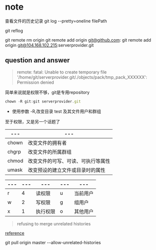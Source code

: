 # note

查看文件的历史记录
git log --pretty=oneline filePath

git reflog

git remote rm origin
git remote add origin git@github.com:
git remote add origin git@104.168.102.215:serverprovider.git

## question and answer

>remote: fatal: Unable to create temporary file '/home/git/serverprovider.git/./objects/pack/tmp_pack_XXXXXX': Permission denied

简单来说就是权限不够，git是专用repository

```js
chown -R git:git serverprovider.git
```

- 使用参数 -R,改变目录 test 及其文件用户和群组

至于权限，又是另一个话题了

--- | ---
--- | ---
chown|改变文件的拥有者
chgrp|改变文件的所属群组
chmod|改变文件的可写、可读、可执行等属性
umask|改变预设的建立文件或目录时的属性

--- | --- | --- | --- | ---
--- | --- | --- | --- | ---
r|4|读权限|u|当前用户
w|2|写权限|g|组用户
x|1|执行权限|o|其他用户

>refusing to merge unrelated histories

[reference](https://blog.csdn.net/lindexi_gd/article/details/52554159)

git pull origin master --allow-unrelated-histories